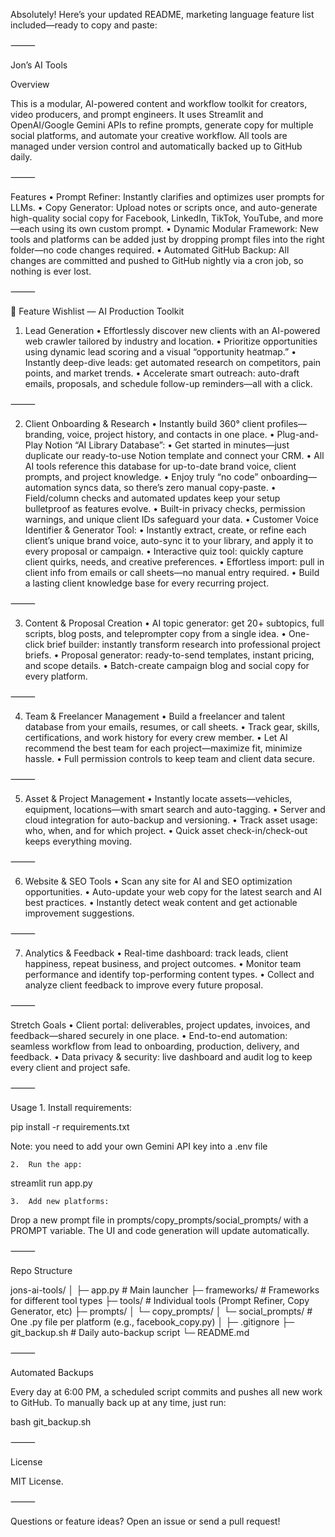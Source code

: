 Absolutely! Here’s your updated README, marketing language feature list included—ready to copy and paste:

⸻

Jon’s AI Tools

Overview

This is a modular, AI-powered content and workflow toolkit for creators, video producers, and prompt engineers.
It uses Streamlit and OpenAI/Google Gemini APIs to refine prompts, generate copy for multiple social platforms, and automate your creative workflow.
All tools are managed under version control and automatically backed up to GitHub daily.

⸻

Features
	•	Prompt Refiner:
Instantly clarifies and optimizes user prompts for LLMs.
	•	Copy Generator:
Upload notes or scripts once, and auto-generate high-quality social copy for Facebook, LinkedIn, TikTok, YouTube, and more—each using its own custom prompt.
	•	Dynamic Modular Framework:
New tools and platforms can be added just by dropping prompt files into the right folder—no code changes required.
	•	Automated GitHub Backup:
All changes are committed and pushed to GitHub nightly via a cron job, so nothing is ever lost.

⸻

🚀 Feature Wishlist — AI Production Toolkit

1. Lead Generation
	•	Effortlessly discover new clients with an AI-powered web crawler tailored by industry and location.
	•	Prioritize opportunities using dynamic lead scoring and a visual “opportunity heatmap.”
	•	Instantly deep-dive leads: get automated research on competitors, pain points, and market trends.
	•	Accelerate smart outreach: auto-draft emails, proposals, and schedule follow-up reminders—all with a click.

⸻

2. Client Onboarding & Research
	•	Instantly build 360° client profiles—branding, voice, project history, and contacts in one place.
	•	Plug-and-Play Notion “AI Library Database”:
	•	Get started in minutes—just duplicate our ready-to-use Notion template and connect your CRM.
	•	All AI tools reference this database for up-to-date brand voice, client prompts, and project knowledge.
	•	Enjoy truly “no code” onboarding—automation syncs data, so there’s zero manual copy-paste.
	•	Field/column checks and automated updates keep your setup bulletproof as features evolve.
	•	Built-in privacy checks, permission warnings, and unique client IDs safeguard your data.
	•	Customer Voice Identifier & Generator Tool:
	•	Instantly extract, create, or refine each client’s unique brand voice, auto-sync it to your library, and apply it to every proposal or campaign.
	•	Interactive quiz tool: quickly capture client quirks, needs, and creative preferences.
	•	Effortless import: pull in client info from emails or call sheets—no manual entry required.
	•	Build a lasting client knowledge base for every recurring project.

⸻

3. Content & Proposal Creation
	•	AI topic generator: get 20+ subtopics, full scripts, blog posts, and teleprompter copy from a single idea.
	•	One-click brief builder: instantly transform research into professional project briefs.
	•	Proposal generator: ready-to-send templates, instant pricing, and scope details.
	•	Batch-create campaign blog and social copy for every platform.

⸻

4. Team & Freelancer Management
	•	Build a freelancer and talent database from your emails, resumes, or call sheets.
	•	Track gear, skills, certifications, and work history for every crew member.
	•	Let AI recommend the best team for each project—maximize fit, minimize hassle.
	•	Full permission controls to keep team and client data secure.

⸻

5. Asset & Project Management
	•	Instantly locate assets—vehicles, equipment, locations—with smart search and auto-tagging.
	•	Server and cloud integration for auto-backup and versioning.
	•	Track asset usage: who, when, and for which project.
	•	Quick asset check-in/check-out keeps everything moving.

⸻

6. Website & SEO Tools
	•	Scan any site for AI and SEO optimization opportunities.
	•	Auto-update your web copy for the latest search and AI best practices.
	•	Instantly detect weak content and get actionable improvement suggestions.

⸻

7. Analytics & Feedback
	•	Real-time dashboard: track leads, client happiness, repeat business, and project outcomes.
	•	Monitor team performance and identify top-performing content types.
	•	Collect and analyze client feedback to improve every future proposal.

⸻

Stretch Goals
	•	Client portal: deliverables, project updates, invoices, and feedback—shared securely in one place.
	•	End-to-end automation: seamless workflow from lead to onboarding, production, delivery, and feedback.
	•	Data privacy & security: live dashboard and audit log to keep every client and project safe.

⸻

Usage
	1.	Install requirements:

pip install -r requirements.txt

Note: you need to add your own Gemini API key into a .env file

	2.	Run the app:

streamlit run app.py


	3.	Add new platforms:
Drop a new prompt file in prompts/copy_prompts/social_prompts/ with a PROMPT variable.
The UI and code generation will update automatically.

⸻

Repo Structure

jons-ai-tools/
│
├─ app.py                  # Main launcher
├─ frameworks/             # Frameworks for different tool types
├─ tools/                  # Individual tools (Prompt Refiner, Copy Generator, etc)
├─ prompts/
│   └─ copy_prompts/
│        └─ social_prompts/ # One .py file per platform (e.g., facebook_copy.py)
│
├─ .gitignore
├─ git_backup.sh           # Daily auto-backup script
└─ README.md


⸻

Automated Backups

Every day at 6:00 PM, a scheduled script commits and pushes all new work to GitHub.
To manually back up at any time, just run:

bash git_backup.sh


⸻

License

MIT License.

⸻

Questions or feature ideas? Open an issue or send a pull request!